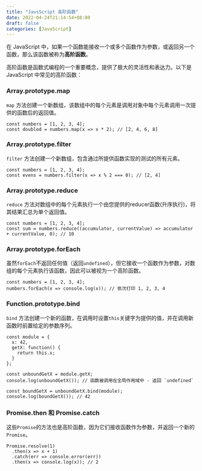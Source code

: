 ```yaml
---
title: "JavsScript 高阶函数"
date: 2022-04-24T21:14:54+08:00
draft: false
categories: [JavaScript]
---
```


在 JavaScript 中，如果一个函数能接收一个或多个函数作为参数，或返回另一个函数，那么该函数被称为**高阶函数**。

高阶函数是函数式编程的一个重要概念，提供了极大的灵活性和表达力。以下是 JavaScript 中常见的高阶函数：

### Array.prototype.map

`map` 方法创建一个新数组，该数组中的每个元素是调用对象中每个元素调用一次提供的函数后的返回值。

```
const numbers = [1, 2, 3, 4];
const doubled = numbers.map(x => x * 2); // [2, 4, 6, 8]
```

### Array.prototype.filter

`filter` 方法创建一个新数组，包含通过所提供函数实现的测试的所有元素。

```
const numbers = [1, 2, 3, 4];
const evens = numbers.filter(x => x % 2 === 0); // [2, 4]
```

### Array.prototype.reduce

`reduce` 方法对数组中的每个元素执行一个由您提供的reducer函数(升序执行)，将其结果汇总为单个返回值。

```
const numbers = [1, 2, 3, 4];
const sum = numbers.reduce((accumulator, currentValue) => accumulator + currentValue, 0); // 10
```

### Array.prototype.forEach

虽然`forEach`不返回任何值（返回`undefined`），但它接收一个函数作为参数，对数组的每个元素执行该函数，因此可以被视为一个高阶函数。

```
const numbers = [1, 2, 3, 4];
numbers.forEach(x => console.log(x)); // 依次打印 1, 2, 3, 4
```

### Function.prototype.bind

`bind` 方法创建一个新的函数，在调用时设置`this`关键字为提供的值，并在调用新函数时前置给定的参数序列。

```
const module = {
  x: 42,
  getX: function() {
    return this.x;
  }
};

const unboundGetX = module.getX;
console.log(unboundGetX()); // 函数被调用在全局作用域中 - 返回 `undefined`

const boundGetX = unboundGetX.bind(module);
console.log(boundGetX()); // 42
```

### Promise.then 和 Promise.catch

这些`Promise`的方法也是高阶函数，因为它们接收函数作为参数，并返回一个新的`Promise`。

```
Promise.resolve(1)
  .then(x => x + 1)
  .catch(err => console.error(err))
  .then(x => console.log(x)); // 2
```
